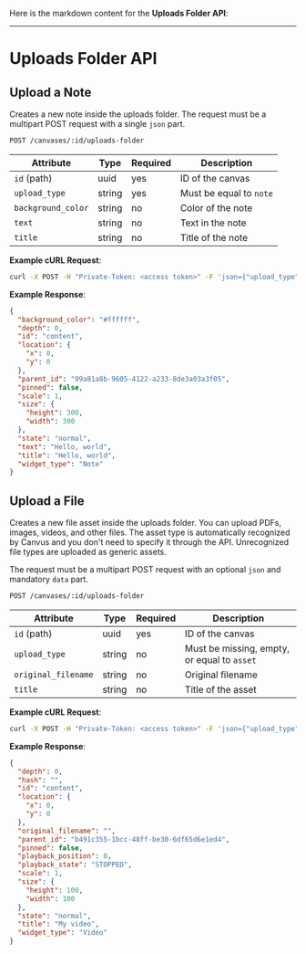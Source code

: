 Here is the markdown content for the **Uploads Folder API**:

---

# Uploads Folder API

## Upload a Note

Creates a new note inside the uploads folder. The request must be a multipart POST request with a single `json` part.

```bash
POST /canvases/:id/uploads-folder
```

| Attribute           | Type    | Required | Description                  |
|---------------------|---------|----------|------------------------------|
| `id` (path)         | uuid    | yes      | ID of the canvas              |
| `upload_type`       | string  | yes      | Must be equal to `note`       |
| `background_color`  | string  | no       | Color of the note             |
| `text`              | string  | no       | Text in the note              |
| `title`             | string  | no       | Title of the note             |

**Example cURL Request**:
```bash
curl -X POST -H "Private-Token: <access token>" -F 'json={"upload_type":"note","text":"Hello, world","title":"Hello, world"}' https://canvus.example.com/api/v1/canvases/863e7a77-0874-4170-9a0c-7f65d7869c37/uploads-folder
```

**Example Response**:
```json
{
  "background_color": "#ffffff",
  "depth": 0,
  "id": "content",
  "location": {
    "x": 0,
    "y": 0
  },
  "parent_id": "99a81a8b-9605-4122-a233-8de3a03a3f05",
  "pinned": false,
  "scale": 1,
  "size": {
    "height": 300,
    "width": 300
  },
  "state": "normal",
  "text": "Hello, world",
  "title": "Hello, world",
  "widget_type": "Note"
}
```

## Upload a File

Creates a new file asset inside the uploads folder. You can upload PDFs, images, videos, and other files. The asset type is automatically recognized by Canvus and you don't need to specify it through the API. Unrecognized file types are uploaded as generic assets.

The request must be a multipart POST request with an optional `json` and mandatory `data` part.

```bash
POST /canvases/:id/uploads-folder
```

| Attribute           | Type    | Required | Description                  |
|---------------------|---------|----------|------------------------------|
| `id` (path)         | uuid    | yes      | ID of the canvas              |
| `upload_type`       | string  | no       | Must be missing, empty, or equal to `asset` |
| `original_filename` | string  | no       | Original filename             |
| `title`             | string  | no       | Title of the asset            |

**Example cURL Request**:
```bash
curl -X POST -H "Private-Token: <access token>" -F 'json={"upload_type":"asset","title":"My video"}' -F 'data=@SampleVideo_1280x720_1mb.mp4' https://canvus.example.com/api/v1/canvases/863e7a77-0874-4170-9a0c-7f65d7869c37/uploads-folder
```

**Example Response**:
```json
{
  "depth": 0,
  "hash": "",
  "id": "content",
  "location": {
    "x": 0,
    "y": 0
  },
  "original_filename": "",
  "parent_id": "b491c355-1bcc-48ff-be30-6df65d6e1ed4",
  "pinned": false,
  "playback_position": 0,
  "playback_state": "STOPPED",
  "scale": 1,
  "size": {
    "height": 100,
    "width": 100
  },
  "state": "normal",
  "title": "My video",
  "widget_type": "Video"
}
```